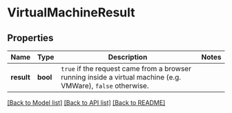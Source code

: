 # VirtualMachineResult

## Properties
Name | Type | Description | Notes
------------ | ------------- | ------------- | -------------
**result** | **bool** | `true` if the request came from a browser running inside a virtual machine (e.g. VMWare), `false` otherwise. | 

[[Back to Model list]](../../README.md#documentation-for-models) [[Back to API list]](../../README.md#documentation-for-api-endpoints) [[Back to README]](../../README.md)

